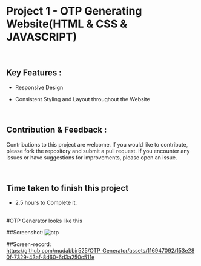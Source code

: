 # Project 1 -  OTP Generating Website(HTML & CSS & JAVASCRIPT)


<br>


## Key Features :

- Responsive Design

- Consistent Styling and Layout throughout the Website


<br>


## Contribution & Feedback :


Contributions to this project are welcome. If you would like to contribute, please fork the repository and submit a pull request. If you encounter any issues or have suggestions for improvements, please open an issue.




<br>



## Time taken to finish this project
- 2.5 hours to Complete it.

<br>
#OTP Generator looks like this

##Screenshot:
![otp](https://github.com/mudabbir525/OTP_Generator/assets/116947092/e693ebf3-f6cb-44f0-b1ac-68caa384f9c2)


##Screen-record:
https://github.com/mudabbir525/OTP_Generator/assets/116947092/153e280f-7329-43af-8d60-6d3a250c511e


